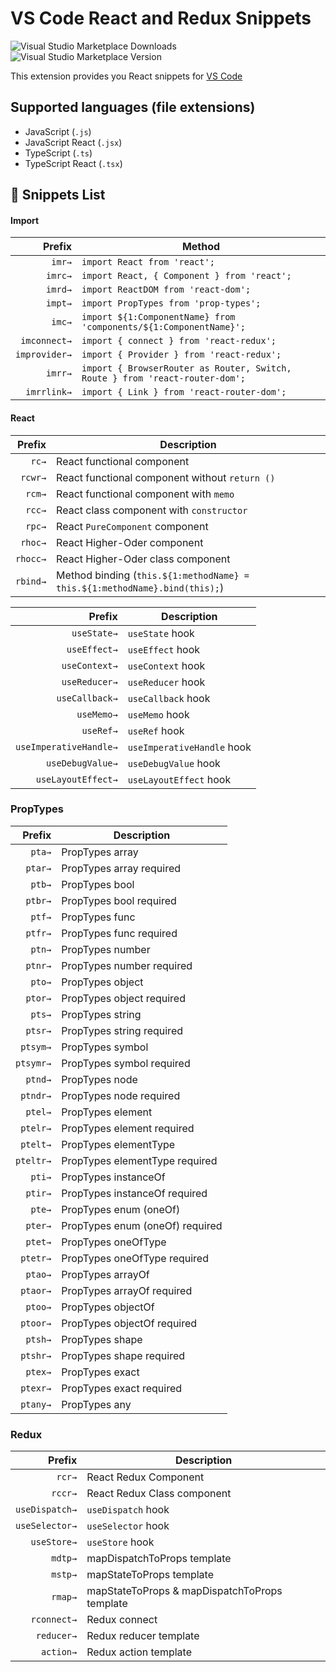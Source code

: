 # VS Code React and Redux Snippets

![Visual Studio Marketplace Downloads](https://img.shields.io/visual-studio-marketplace/d/ugross.vscode-react-snippets)
![Visual Studio Marketplace Version](https://img.shields.io/visual-studio-marketplace/v/ugross.vscode-react-snippets)

This extension provides you React snippets for [VS Code](https://code.visualstudio.com/)

## Supported languages (file extensions)

- JavaScript (`.js`)
- JavaScript React (`.jsx`)
- TypeScript (`.ts`)
- TypeScript React (`.tsx`)

## 📖 Snippets List

#### Import

|        Prefix | Method                                                                       |
| ------------: | ---------------------------------------------------------------------------- |
|        `imr→` | `import React from 'react';`                                                 |
|       `imrc→` | `import React, { Component } from 'react';`                                  |
|       `imrd→` | `import ReactDOM from 'react-dom';`                                          |
|       `impt→` | `import PropTypes from 'prop-types';`                                        |
|        `imc→` | `import ${1:ComponentName} from 'components/${1:ComponentName}';`            |
|  `imconnect→` | `import { connect } from 'react-redux';`                                     |
| `improvider→` | `import { Provider } from 'react-redux';`                                    |
|       `imrr→` | `import { BrowserRouter as Router, Switch, Route } from 'react-router-dom';` |
|   `imrrlink→` | `import { Link } from 'react-router-dom';`                                   |

#### React

|   Prefix | Description                                                                |
| -------: | -------------------------------------------------------------------------- |
|    `rc→` | React functional component                                                 |
|  `rcwr→` | React functional component without `return ()`                             |
|   `rcm→` | React functional component with `memo`                                     |
|   `rcc→` | React class component with `constructor`                                   |
|   `rpc→` | React `PureComponent` component                                            |
|  `rhoc→` | React Higher-Oder component                                                |
| `rhocc→` | React Higher-Oder class component                                          |
| `rbind→` | Method binding (`this.${1:methodName} = this.${1:methodName}.bind(this);`) |

|                 Prefix | Description                |
| ---------------------: | -------------------------- |
|            `useState→` | `useState` hook            |
|           `useEffect→` | `useEffect` hook           |
|          `useContext→` | `useContext` hook          |
|          `useReducer→` | `useReducer` hook          |
|         `useCallback→` | `useCallback` hook         |
|             `useMemo→` | `useMemo` hook             |
|              `useRef→` | `useRef` hook              |
| `useImperativeHandle→` | `useImperativeHandle` hook |
|       `useDebugValue→` | `useDebugValue` hook       |
|     `useLayoutEffect→` | `useLayoutEffect` hook     |

### PropTypes

|    Prefix | Description                     |
| --------: | ------------------------------- |
|    `pta→` | PropTypes array                 |
|   `ptar→` | PropTypes array required        |
|    `ptb→` | PropTypes bool                  |
|   `ptbr→` | PropTypes bool required         |
|    `ptf→` | PropTypes func                  |
|   `ptfr→` | PropTypes func required         |
|    `ptn→` | PropTypes number                |
|   `ptnr→` | PropTypes number required       |
|    `pto→` | PropTypes object                |
|   `ptor→` | PropTypes object required       |
|    `pts→` | PropTypes string                |
|   `ptsr→` | PropTypes string required       |
|  `ptsym→` | PropTypes symbol                |
| `ptsymr→` | PropTypes symbol required       |
|   `ptnd→` | PropTypes node                  |
|  `ptndr→` | PropTypes node required         |
|   `ptel→` | PropTypes element               |
|  `ptelr→` | PropTypes element required      |
|  `ptelt→` | PropTypes elementType           |
| `pteltr→` | PropTypes elementType required  |
|    `pti→` | PropTypes instanceOf            |
|   `ptir→` | PropTypes instanceOf required   |
|    `pte→` | PropTypes enum (oneOf)          |
|   `pter→` | PropTypes enum (oneOf) required |
|   `ptet→` | PropTypes oneOfType             |
|  `ptetr→` | PropTypes oneOfType required    |
|   `ptao→` | PropTypes arrayOf               |
|  `ptaor→` | PropTypes arrayOf required      |
|   `ptoo→` | PropTypes objectOf              |
|  `ptoor→` | PropTypes objectOf required     |
|   `ptsh→` | PropTypes shape                 |
|  `ptshr→` | PropTypes shape required        |
|   `ptex→` | PropTypes exact                 |
|  `ptexr→` | PropTypes exact required        |
|  `ptany→` | PropTypes any                   |

### Redux

|         Prefix | Description                                   |
| -------------: | --------------------------------------------- |
|         `rcr→` | React Redux Component                         |
|        `rccr→` | React Redux Class component                   |
| `useDispatch→` | `useDispatch` hook                            |
| `useSelector→` | `useSelector` hook                            |
|    `useStore→` | `useStore` hook                               |
|        `mdtp→` | mapDispatchToProps template                   |
|        `mstp→` | mapStateToProps template                      |
|        `rmap→` | mapStateToProps & mapDispatchToProps template |
|    `rconnect→` | Redux connect                                 |
|     `reducer→` | Redux reducer template                        |
|      `action→` | Redux action template                         |
